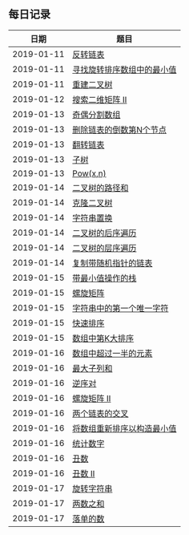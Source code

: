 ## 每日记录
| 日期       | 题目                                                                                                                                   |
| ---------- | -------------------------------------------------------------------------------------------------------------------------------------- |
| 2019-01-11 | [反转链表](https://leetcode.com/problems/reverse-linked-list/)                                                                         |
| 2019-01-11 | [寻找旋转排序数组中的最小值](https://www.lintcode.com/problem/find-minimum-in-rotated-sorted-array/description?_from=ladder&&fromId=6) |
| 2019-01-11 | [重建二叉树](https://www.lintcode.com/problem/construct-binary-tree-from-preorder-and-inorder-traversal/description)                   |
| 2019-01-12 | [搜索二维矩阵 II](https://www.lintcode.com/problem/search-a-2d-matrix-ii/description?_from=ladder&&fromId=6)                           |
| 2019-01-13 | [奇偶分割数组](https://www.lintcode.com/problem/partition-array-by-odd-and-even/description?_from=ladder&&fromId=6)                    |
| 2019-01-13 | [删除链表的倒数第N个节点](https://leetcode.com/problems/remove-nth-node-from-end-of-list/)                                             |
| 2019-01-13 | [翻转链表](https://www.lintcode.com/problem/reverse-linked-list/description?_from=ladder&&fromId=6)                                    |
| 2019-01-13 | [子树](https://www.lintcode.com/problem/subtree/description?_from=ladder&&fromId=6)                                                    |
| 2019-01-13 | [Pow(x,n)](https://leetcode-cn.com/problems/powx-n/)                                                                                   |
| 2019-01-14 | [二叉树的路径和](https://www.lintcode.com/problem/binary-tree-path-sum/description?_from=ladder&&fromId=6)                             |
| 2019-01-14 | [克隆二叉树](https://www.lintcode.com/problem/clone-binary-tree/description?_from=ladder&&fromId=6)                                    |
| 2019-01-14 | [字符串置换](https://www.lintcode.com/problem/string-permutation/description?_from=ladder&&fromId=6)                                   |
| 2019-01-14 | [二叉树的后序遍历](https://www.lintcode.com/problem/binary-tree-postorder-traversal/description?_from=ladder&&fromId=6)                |
| 2019-01-14 | [二叉树的层序遍历](https://leetcode.com/problems/binary-tree-level-order-traversal/)                                                   |
| 2019-01-14 | [复制带随机指针的链表](https://www.lintcode.com/problem/copy-list-with-random-pointer/my-submissions?_from=ladder&&fromId=6)           |
| 2019-01-15 | [带最小值操作的栈](https://www.lintcode.com/problem/min-stack/description?_from=ladder&&fromId=6)                                      |
| 2019-01-15 | [螺旋矩阵](https://leetcode.com/problems/spiral-matrix/)                                                                               |
| 2019-01-15 | [字符串中的第一个唯一字符](https://www.lintcode.com/problem/first-unique-character-in-a-string/description?_from=ladder&&fromId=6)     |
| 2019-01-15 | [快速排序](https://www.lintcode.com/problem/sort-integers-ii/description)                                                              |
| 2019-01-15 | [数组中第K大排序](https://leetcode.com/problems/kth-largest-element-in-an-array/)                                                      |
| 2019-01-16 | [数组中超过一半的元素](https://www.lintcode.com/problem/majority-element/description?_from=ladder&&fromId=6)                           |
| 2019-01-16 | [最大子列和](https://www.lintcode.com/problem/maximum-subarray/description?_from=ladder&&fromId=6)                                     |
| 2019-01-16 | [逆序对](https://www.lintcode.com/problem/reverse-pairs/description?_from=ladder&&fromId=6)                                            |
| 2019-01-16 | [螺旋矩阵 II](https://leetcode.com/problems/spiral-matrix-ii/)                                                                         |
| 2019-01-16 | [两个链表的交叉](https://www.lintcode.com/problem/intersection-of-two-linked-lists/leaderboard?_from=ladder&&fromId=6)                 |
| 2019-01-16 | [将数组重新排序以构造最小值](https://www.lintcode.com/problem/reorder-array-to-construct-the-minimum-number/description)               |
| 2019-01-16 | [统计数字](https://www.lintcode.com/problem/digit-counts/description?_from=ladder&&fromId=6)                                           |
| 2019-01-16 | [丑数](https://leetcode.com/problems/ugly-number/)                                                                                     |
| 2019-01-16 | [丑数 II](https://leetcode.com/problems/ugly-number-ii/)                                                                               |
| 2019-01-17 | [旋转字符串](https://www.lintcode.com/problem/rotate-string/description?_from=ladder&&fromId=6)                                        |
| 2019-01-17 | [两数之和](https://www.lintcode.com/problem/two-sum/description?_from=ladder&&fromId=6)                                                |
| 2019-01-17 | [落单的数](https://www.lintcode.com/problem/single-number/description?_from=ladder&&fromId=6)                                          | 
